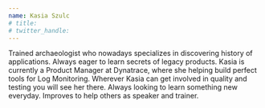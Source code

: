 ```yaml
---
name: Kasia Szulc
# title: 
# twitter_handle: 
---
```

Trained archaeologist who nowadays specializes in discovering history of applications. Always eager to learn secrets of legacy products. Kasia is currently a Product Manager at Dynatrace, where she  helping build perfect tools for Log Monitoring.  Wherever Kasia can get involved in quality and testing you will see her there. Always looking to learn something new everyday. Improves to help others as speaker and trainer.
